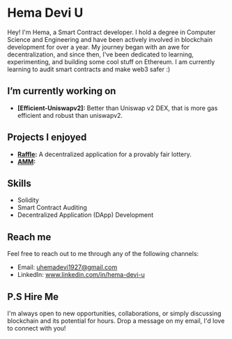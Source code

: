 # Hema Devi U

Hey! I'm Hema, a Smart Contract developer. I hold a degree in Computer Science and Engineering and have been actively involved in blockchain development for over a year. My journey began with an awe for decentralization, and since then, I've been dedicated to learning, experimenting, and building some cool stuff on Ethereum. I am currently learning to audit smart contracts and make web3 safer :)

## I’m currently working on

- **[Efficient-Uniswapv2]:** Better than Uniswap v2 DEX, that is more gas efficient and robust than uniswapv2.

## Projects I enjoyed

- **[Raffle](https://github.com/HemaDeviU/Raffle-Dapp):** A decentralized application for a provably fair lottery.
- **[AMM](https://github.com/HemaDeviU/DEX):** 

## Skills

- Solidity
- Smart Contract Auditing
- Decentralized Application (DApp) Development

## Reach me

Feel free to reach out to me through any of the following channels:

- Email: uhemadevi1927@gmail.com
- LinkedIn: www.linkedin.com/in/hema-devi-u

## P.S Hire Me

I'm always open to new opportunities, collaborations, or simply discussing blockchain and its potential for hours. Drop a message on my email, I'd love to connect with you!
